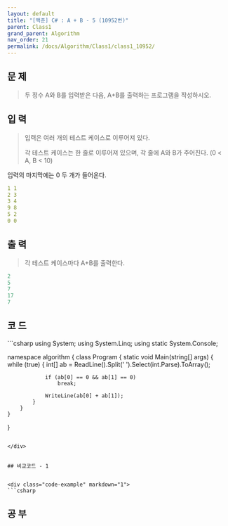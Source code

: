 ```yaml
---
layout: default
title: "[백준] C# : A + B - 5 (10952번)"
parent: Class1
grand_parent: Algorithm
nav_order: 21
permalink: /docs/Algorithm/Class1/class1_10952/
---
```


## 문 제
> 두 정수 A와 B를 입력받은 다음, A+B를 출력하는 프로그램을 작성하시오.




## 입 력
> 입력은 여러 개의 테스트 케이스로 이루어져 있다.
>
> 각 테스트 케이스는 한 줄로 이루어져 있으며, 각 줄에 A와 B가 주어진다. (0 < A, B < 10)

입력의 마지막에는 0 두 개가 들어온다.



```yaml
1 1
2 3
3 4
9 8
5 2
0 0
```



## 출 력
> 각 테스트 케이스마다 A+B를 출력한다.




```yaml
2
5
7
17
7
```


## 코 드

<div class="code-example" markdown="1">
```csharp
using System;
using System.Linq;
using static System.Console;

namespace algorithm
{
    class Program
    {
        static void Main(string[] args)
        {
            while (true)
            {
                int[] ab = ReadLine().Split(' ').Select(int.Parse).ToArray();

                if (ab[0] == 0 && ab[1] == 0)
                    break;

                WriteLine(ab[0] + ab[1]);
            }
        }
    }
}
```

</div>


## 비교코드 - 1


<div class="code-example" markdown="1">
```csharp
```

</div>



## 공 부